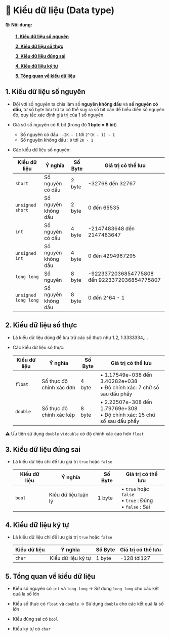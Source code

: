 # **🎯 Kiểu dữ liệu (Data type)**
📚 __Nội dung:__

&emsp;&emsp; [__1. Kiểu dữ liệu số nguyên__](#1-kiểu-dữ-liệu-số-nguyên)

&emsp;&emsp; [__2. Kiểu dữ liệu số thực__](#2-kiểu-dữ-liệu-số-thực)

&emsp;&emsp; [__3. Kiểu dữ liệu đúng sai__](#3-kiểu-dữ-liệu-đúng-sai)

&emsp;&emsp; [__4. Kiểu dữ liệu ký tự__](#4-kiểu-dữ-liệu-ký-tự)

&emsp;&emsp; [__5. Tổng quan về kiểu dữ liệu__](#5-tổng-quan-về-kiểu-dữ-liệu)

## **1. Kiểu dữ liệu số nguyên**
- Đối với số nguyên ta chia làm số __nguyên không dấu__ và __số nguyên có dấu__, từ số byte lưu trữ ta có thể suy ra số bit cần để biểu diễn số nguyên đó, quy tắc xác định giá trị của 1 số nguyên.

- Giả sử số nguyên có K bit (trong đó __1 byte = 8 bit__)
  
  - Số nguyên có dấu : `-2K - 1` tới `2^(K - 1) - 1`
  - Số nguyên không dấu : `0` tới `2K - 1`

- Các kiểu dữ liệu số nguyên:

  | Kiểu dữ liệu       | Ý nghĩa              | Số Byte | Giá trị có thể lưu                            |
  |---------------------|----------------------|---------|----------------------------------------------|
  | `short`             | Số nguyên có dấu     | 2 byte  | -32768 đến 32767                             |
  | `unsigned short`    | Số nguyên không dấu  | 2 byte  | 0 đến 65535                                  |
  | `int`               | Số nguyên có dấu     | 4 byte  | -2147483648 đến 2147483647                   |
  | `unsigned int`      | Số nguyên không dấu  | 4 byte  | 0 đến 4294967295                             |
  | `long long`         | Số nguyên            | 8 byte  | -9223372036854775808 đến 9223372036854775807 |
  | `unsigned long long`| Số nguyên không dấu  | 8 byte  | 0 đến 2^64 - 1                               |

## **2. Kiểu dữ liệu số thực**
- Là kiểu dữ liệu dùng để lưu trữ các số thực như 1.2, 1.3333334,...

- Các kiểu dữ liệu số thực:

  | Kiểu dữ liệu | Ý nghĩa                  | Số Byte | Giá trị có thể lưu                      |
  |--------------|--------------------------|---------|-----------------------------------------|
  | `float`      | Số thực độ chính xác đơn | 4 byte  | • 1.17549e-038 đến 3.40282e+038 <br> • Độ chính xác: 7 chữ số sau dấu phẩy  |
  | `double`     | Số thực độ chính xác kép | 8 byte  | • 2.22507e-308 đến 1.79769e+308 <br> • Độ chính xác: 15 chữ số sau dấu phẩy |

⚠️ Ưu tiên sử dụng `double` vì `double` có độ chính xác cao hơn `float`

## **3. Kiểu dữ liệu đúng sai**

- Là kiểu dữ liệu chỉ để lưu giá trị `true` hoặc `false`
  
    | Kiểu dữ liệu        | Ý nghĩa              | Số Byte | Giá trị có thể lưu                                              |
    |---------------------|----------------------|---------|-----------------------------------------------------------------|
    | `bool`              | Kiểu dữ liệu luận lý | 1 byte  | • `true` hoặc `false` <br> • `true` : Đúng <br> • `false` : Sai |

## **4. Kiểu dữ liệu ký tự**

- Là kiểu dữ liệu chỉ để lưu giá trị `true` hoặc `false`
  
    | Kiểu dữ liệu        | Ý nghĩa              | Số Byte | Giá trị có thể lưu |
    |---------------------|----------------------|---------|--------------------|
    | `char`              | Kiểu dữ liệu ký tự   | 1 byte  | -128 tới127        |

## **5. Tổng quan về kiểu dữ liệu**

- Kiểu số nguyên có `int` và `long long` -> Sử dụng `long long` cho các kết quả là số lớn

- Kiểu số thực có `float` và `double` -> Sử dụng `double` cho các kết quả là số lớn
- Kiểu đúng sai có `bool`
- Kiểu ký tự có `char`
